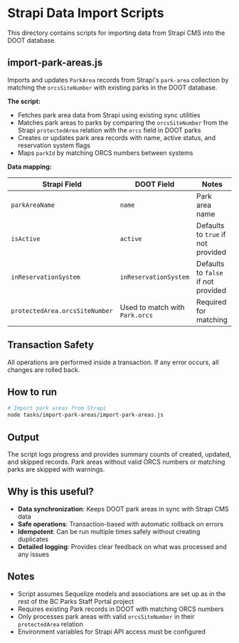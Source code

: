 # Strapi Data Import Scripts

This directory contains scripts for importing data from Strapi CMS into the DOOT database.

## import-park-areas.js

Imports and updates `ParkArea` records from Strapi's `park-area` collection by matching the `orcsSiteNumber` with existing parks in the DOOT database.

**The script:**

- Fetches park area data from Strapi using existing sync utilities
- Matches park areas to parks by comparing the `orcsSiteNumber` from the Strapi `protectedArea` relation with the `orcs` field in DOOT parks
- Creates or updates park area records with name, active status, and reservation system flags
- Maps `parkId` by matching ORCS numbers between systems

**Data mapping:**

| Strapi Field                   | DOOT Field                     | Notes                               |
| ------------------------------ | ------------------------------ | ----------------------------------- |
| `parkAreaName`                 | `name`                         | Park area name                      |
| `isActive`                     | `active`                       | Defaults to `true` if not provided  |
| `inReservationSystem`          | `inReservationSystem`          | Defaults to `false` if not provided |
| `protectedArea.orcsSiteNumber` | Used to match with `Park.orcs` | Required for matching               |

## Transaction Safety

All operations are performed inside a transaction. If any error occurs, all changes are rolled back.

## How to run

```sh
# Import park areas from Strapi
node tasks/import-park-areas/import-park-areas.js
```

## Output

The script logs progress and provides summary counts of created, updated, and skipped records. Park areas without valid ORCS numbers or matching parks are skipped with warnings.

## Why is this useful?

- **Data synchronization**: Keeps DOOT park areas in sync with Strapi CMS data
- **Safe operations**: Transaction-based with automatic rollback on errors
- **Idempotent**: Can be run multiple times safely without creating duplicates
- **Detailed logging**: Provides clear feedback on what was processed and any issues

## Notes

- Script assumes Sequelize models and associations are set up as in the rest of the BC Parks Staff Portal project
- Requires existing Park records in DOOT with matching ORCS numbers
- Only processes park areas with valid `orcsSiteNumber` in their `protectedArea` relation
- Environment variables for Strapi API access must be configured
